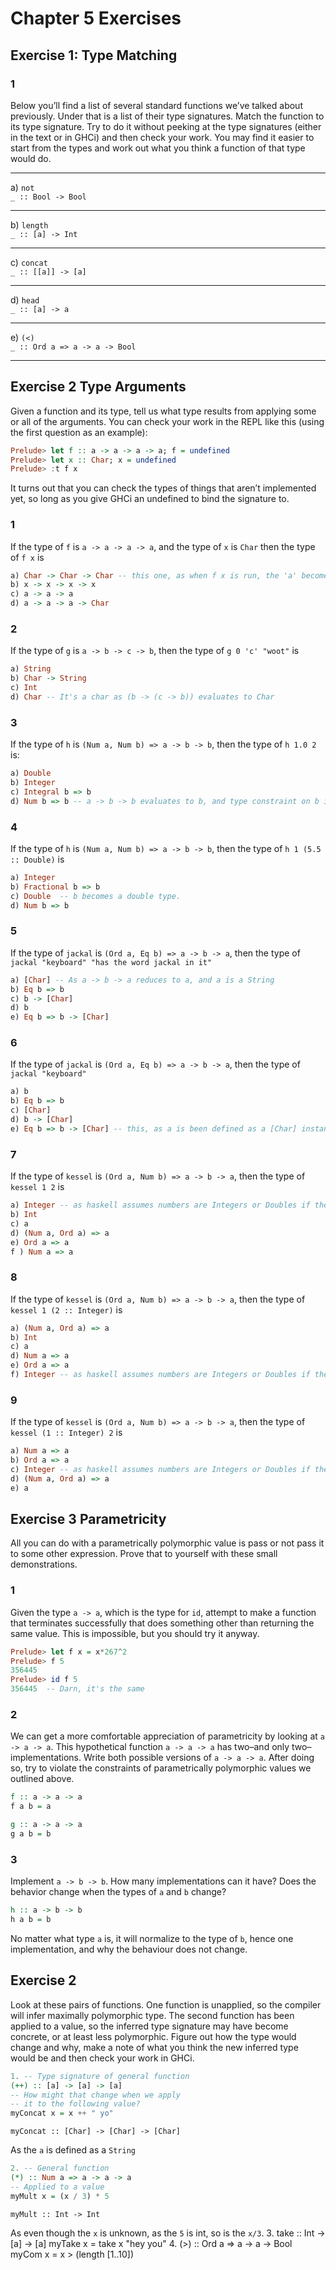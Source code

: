 # Chapter 5 Exercises

## Exercise 1: Type Matching

### 1

Below you’ll find a list of several standard functions we’ve talked
about previously. Under that is a list of their type signatures. Match
the function to its type signature. Try to do it without peeking at the
type signatures (either in the text or in GHCi) and then check your
work. You may find it easier to start from the types and work out
what you think a function of that type would do.

---

a) `not`\
`_ :: Bool -> Bool`

---
b) `length`\
`_ :: [a] -> Int`

---
c) `concat`\
`_ :: [[a]] -> [a]`

---
d) `head`\
`_ :: [a] -> a`

---
e) `(<)`\
`_ :: Ord a => a -> a -> Bool`

---

## Exercise 2 Type Arguments


Given a function and its type, tell us what type results from
applying some or all of the arguments.
You can check your work in the REPL like this (using the
first question as an example):

```haskell
Prelude> let f :: a -> a -> a -> a; f = undefined
Prelude> let x :: Char; x = undefined
Prelude> :t f x
```

It turns out that you can check the types of things that aren’t
implemented yet, so long as you give GHCi an undefined to
bind the signature to.

### 1

If the type of `f` is `a -> a -> a -> a`, and the type of `x` is `Char`
then the type of `f x` is



```haskell
a) Char -> Char -> Char -- this one, as when f x is run, the 'a' becomes the determined type of 'Char'
b) x -> x -> x -> x
c) a -> a -> a
d) a -> a -> a -> Char
```


### 2

If the type of `g` is `a -> b -> c -> b`, then the type of `g 0 'c' "woot"` is

```haskell
a) String
b) Char -> String
c) Int
d) Char -- It's a char as (b -> (c -> b)) evaluates to Char
```



### 3

If the type of `h` is `(Num a, Num b) => a -> b -> b`, then the type of `h 1.0 2` is:

```haskell
a) Double
b) Integer
c) Integral b => b
d) Num b => b -- a -> b -> b evaluates to b, and type constraint on b is Num b
```



### 4

If the type of `h` is `(Num a, Num b) => a -> b -> b`, then the type of
`h 1 (5.5 :: Double)` is

```haskell
a) Integer
b) Fractional b => b
c) Double  -- b becomes a double type.
d) Num b => b
```



### 5

If the type of `jackal` is `(Ord a, Eq b) => a -> b -> a`, then the type
of
`jackal "keyboard" "has the word jackal in it"`

```haskell
a) [Char] -- As a -> b -> a reduces to a, and a is a String
b) Eq b => b
c) b -> [Char]
d) b
e) Eq b => b -> [Char]
```

### 6

If the type of `jackal` is `(Ord a, Eq b) => a -> b -> a`, then the type
of
`jackal "keyboard"`

```haskell
a) b
b) Eq b => b
c) [Char]
d) b -> [Char]
e) Eq b => b -> [Char] -- this, as a is been defined as a [Char] instance.
```

### 7

If the type of `kessel` is `(Ord a, Num b) => a -> b -> a`, then the
type of `kessel 1 2` is

```haskell
a) Integer -- as haskell assumes numbers are Integers or Doubles if the type is ambiguous
b) Int
c) a
d) (Num a, Ord a) => a
e) Ord a => a
f ) Num a => a
```

### 8

If the type of `kessel` is `(Ord a, Num b) => a -> b -> a`, then the
type of
`kessel 1 (2 :: Integer)` is

```haskell
a) (Num a, Ord a) => a
b) Int
c) a
d) Num a => a
e) Ord a => a
f) Integer -- as haskell assumes numbers are Integers or Doubles if the type is ambiguous
```

### 9

If the type of `kessel` is `(Ord a, Num b) => a -> b -> a`, then the
type of `kessel (1 :: Integer) 2` is

```haskell
a) Num a => a
b) Ord a => a
c) Integer -- as haskell assumes numbers are Integers or Doubles if the type is ambiguous
d) (Num a, Ord a) => a
e) a
```

## Exercise 3 Parametricity

All you can do with a parametrically polymorphic value is pass or
not pass it to some other expression. Prove that to yourself with
these small demonstrations.

### 1

Given the type `a -> a`, which is the type for `id`, attempt to make
a function that terminates successfully that does something
other than returning the same value. This is impossible, but
you should try it anyway.
```haskell
Prelude> let f x = x*267^2
Prelude> f 5
356445
Prelude> id f 5
356445  -- Darn, it's the same
```

### 2

We can get a more comfortable appreciation of parametricity
by looking at `a -> a -> a`. This hypothetical function `a -> a ->
a` has two–and only two–implementations. Write both possible
versions of `a -> a -> a`. After doing so, try to violate the
constraints of parametrically polymorphic values we outlined
above.


```haskell
f :: a -> a -> a
f a b = a
```

```haskell
g :: a -> a -> a
g a b = b
```

### 3

Implement `a -> b -> b`. How many implementations can it
have? Does the behavior change when the types of `a` and `b`
change?

```haskell
h :: a -> b -> b
h a b = b
```
No matter what type `a` is, it will normalize to the type of `b`, hence one implementation, and why the behaviour does not change.

## Exercise 2

Look at these pairs of functions. One function is unapplied,
so the compiler will infer maximally polymorphic type. The
second function has been applied to a value, so the inferred type signature may have become concrete, or at least less
polymorphic. Figure out how the type would change and why,
make a note of what you think the new inferred type would
be and then check your work in GHCi.

```haskell
1. -- Type signature of general function
(++) :: [a] -> [a] -> [a]
-- How might that change when we apply
-- it to the following value?
myConcat x = x ++ " yo"
```

`myConcat :: [Char] -> [Char] -> [Char]`

As the `a` is defined as a `String`
```haskell
2. -- General function
(*) :: Num a => a -> a -> a
-- Applied to a value
myMult x = (x / 3) * 5
```

`myMult :: Int -> Int`

As even though the `x` is unknown, as the `5` is int, so is the `x/3`.
3. take :: Int -> [a] -> [a]
myTake x = take x "hey you"
4. (>) :: Ord a => a -> a -> Bool
myCom x = x > (length [1..10])
```